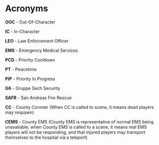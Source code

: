 # Acronyms

**OOC** - Out-Of-Character

**IC** - In-Character

**LEO** - Law Enforcement Officer

**EMS** - Emergency Medical Services

**PCD** - Priority Cooldown

**PT** - Peacetime

**PIP** - Priority In Progress

**G6** - Gruppe Sech Security

**SAFR** - San Andreas Fire Rescue

**CC** - County Coroner \(When CC is called to scene, it means dead players may respawn\)

**CEMS** - County EMS \(County EMS is representative of normal EMS being unavailable, when County EMS is called to a scene, it means real EMS players will not be responding, and that injured players may transport themselves to the hospital via a teleport\)



